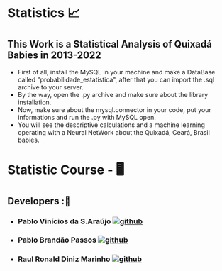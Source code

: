 # Statistics 📈
## This Work is a Statistical Analysis of Quixadá Babies in 2013-2022
  - First of all, install the MySQL in your machine and make a DataBase called "probabilidade_estatistica", after that you can import the .sql archive to your server.
  - By the way, open the .py archive and make sure about the library installation.
  - Now, make sure about the mysql.connector in your code, put your informations and run the .py with MySQL open.
  - You will see the descriptive calculations and a machine learning operating with a Neural NetWork about the Quixadá, Ceará, Brasil babies.
# Statistic Course - 🖥️
## Developers :👥

  - ### Pablo Vinícios da S.Araújo [![github](https://img.shields.io/badge/GitHub-000000?style=for-the-badge&logo=github&logoColor=white)](https://github.com/PabloVini28)
  - ### Pablo Brandão Passos [![github](https://img.shields.io/badge/GitHub-000000?style=for-the-badge&logo=github&logoColor=white)](https://github.com/PabloBr4ndao)
  - ### Raul Ronald Diniz Marinho [![github](https://img.shields.io/badge/GitHub-000000?style=for-the-badge&logo=github&logoColor=white)](https://github.com/RaulRonald)


